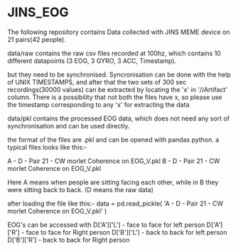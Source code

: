 # JINS_EOG


The following repository contains Data collected with JINS MEME device on 21 pairs(42 people).

data/raw contains the raw csv files recorded at 100hz, which contains 10 different datapoints (3 EOG, 3 GYRO, 3 ACC, Timestamp). 

but they need to be synchronised. 
Syncronisation can be done with the help of UNIX TIMESTAMPS,
and after that the two sets of 300 sec recordings(30000 values) can be extracted by locating the 'x' in '//Artifact' column.
There is a possibility that not both the files have x, so please use the timestamp corresponding to any 'x' for extracting the data


data/pkl contains the processed EOG data, which does not need any sort of synchronisation and can be used directly.

the format of the files are .pkl and can be opened with pandas python.
a typical files looks like this:-

A - D - Pair 21 - CW morlet Coherence on EOG_V.pkl
B - D - Pair 21 - CW morlet Coherence on EOG_V.pkl

Here A means when people are sitting facing each other, while in B they were sitting back to back.
(D means the raw data)

after loading the file like this:-
data = pd.read_pickle( 'A - D - Pair 21 - CW morlet Coherence on EOG_V.pkl' )

EOG's can be accessed with 
D['A']['L']   - face to face for left person
D['A']['R']   - face to face for Right person
D['B']['L']   - back to back for left person
D['B']['R']   - back to back for Right person



